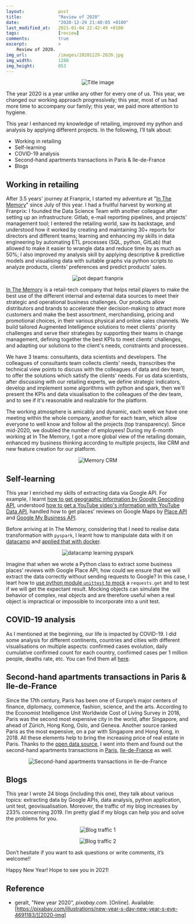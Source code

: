 ```yaml
---
layout:             post
title:              "Review of 2020"
date:               "2020-12-29 21:40:05 +0100"
last_modified_at:   2021-01-04 22:42:49 +0100
tags:               [review]
comments:           true
excerpt:            >
    Review of 2020.
img_url:            /images/20201229-2020.jpg
img_width:          1280
img_height:         853
---
```


<p align="center">
  <img alt="Title image"
  src="{{ site.baseurl }}/images/20201229-2020.jpg"/>
</p>

The year 2020 is a year unlike any other for every one of us. This year, we
changed our working approach progressively; this year, most of us had more time
to accompany our family; this year, we paid more attention to hygiene.

This year I enhanced my knowledge of retailing, improved my python and analysis
by applying different projects. In the following, I’ll talk about:
- Working in retailing
- Self-learning
- COVID-19 analysis
- Second-hand apartments transactions in Paris & Ile-de-France
- Blogs

## Working in retailing
After 3.5 years' journey at Franprix, I started my adventure at "[In The Memory][Memory]"
since July of this year. I had a fruitful harvest by working at Franprix: I
founded the Data Science Team with another colleague after setting up an
infrastructure: Gitlab, e-mail reporting pipelines, and projects' management
tool; I entered the retailing world, saw its backstage, and understood how it
worked by creating and maintaining 30+ reports for directors and different
teams; learning and enhancing my skills in data engineering by automating ETL
processes (SQL, python, GitLab) that allowed to make it easier to wrangle data
and reduce time by as much as 50%; I also improved my analysis skill by applying
descriptive & predictive models and visualising data with suitable graphs via
python scripts to analyze products, clients' preferences and predict products'
sales.

<p align="center">
  <img alt="pot depart franprix"
  src="{{ site.baseurl }}/images/20201229-fx.jpeg"/>
</p>

[In The Memory][Memory] is a retail-tech company that helps retail players to
make the best use of the different internal and external data sources to meet
their strategic and operational business challenges. Our products allow
distributors and brands to accelerate their decision-making to attract more
customers and make the best assortment, merchandising, pricing and promotional
choices, in their various physical and online sales channels. We build tailored
Augmented Intelligence solutions to meet clients' priority challenges and serve
their strategies by supporting their teams in change management, defining
together the best KPIs to meet clients' challenges, and adapting our solutions
to the client's needs, constraints and processes.

We have 3 teams: consultants, data scientists and developers. The colleagues of
consultants team collects clients' needs, transcribes the technical view points
to discuss with the colleagues of data and dev team, to offer the solutions
which satisfy the clients' needs. For us data scientists, after discussing with
our retailing experts, we define strategic indicators, develop and implement
some algorithms with python and spark, then we'll present the KPIs and data
visualisation to the colleagues of the dev team, and to see if it's reasonable
and realizable for the platform.

The working atmosphere is amicably and dynamic, each week we have one meeting
within the whole company, another for each team, which allow everyone to well
know and follow all the projects (top transparency). Since mid-2020, we doubled
the number of employees! During my 6-month working at In The Memory, I got a
more global view of the retailing domain, enhanced my business thinking
according to multiple projects, like CRM and new feature creation for our
platform.

<p align="center">
  <img alt="Memory CRM"
  src="{{ site.baseurl }}/images/20201229-CRM.png"/>
</p>

## Self-learning
This year I enriched my skills of extracting data via Google API. For example,
I learnt [how to get geographic information by Google Geocoding API][geocoding-api],
understood [how to get a YouTube video's information with YouTube Data API][YouTube-Data-API],
handled how to get places' reviews on Google Maps by [Place API][Place-API] and
[Google My Business API][GMB-API].

Before arriving at In The Memory, considering that I need to realise data
transformation with `pyspark`, I learnt how to manipulate data with it on
[datacamp][datacamp] and [applied that with docker][pyspark-docker].

<p align="center">
  <img alt="datacamp learning pyspark"
  src="{{ site.baseurl }}/images/20201229-datacamp.png"/>
</p>

Imagine that when we wrote a Python class to extract some business places’
reviews with Google Place API, how could we ensure that we will extract the
data correctly without sending requests to Google? In this case, I leart how to
[use python module `unittest` to mock][mock] a `requests.get` and to test if we
will get the expectant result. Mocking objects can simulate the behavior of
complex, real objects and are therefore useful when a real object is impractical
or impossible to incorporate into a unit test.

## COVID-19 analysis
As I mentioned at the beginning, our life is impacted by COVID-19. I did some
analysis for different continents, countries and cities with different
visualisations on multiple aspects: confirmed cases evolution, daily cumulative
confirmed count for each country, confirmed cases per 1 million people, deaths
rate, etc. You can find them all [here][tag covid-19].

## Second-hand apartments transactions in Paris & Ile-de-France
Since the 17th century, Paris has been one of Europe’s major centers of finance,
diplomacy, commerce, fashion, science, and the arts. According to the Economist
Intelligence Unit Worldwide Cost of Living Survey in 2018, Paris was the second
most expensive city in the world, after Singapore, and ahead of Zürich, Hong
Kong, Oslo, and Geneva. Another source ranked Paris as the most expensive, on a
par with Singapore and Hong Kong, in 2018. All these elements help to bring the
increasing price of real estate in Paris. Thanks to the [open data source][dvf],
I went into them and found out the second-hand apartments transactions in
[Paris][dvf-Paris], [Ile-de-France][dvf-IDF] as well.

<p align="center">
  <img alt="Second-hand apartments transactions in Ile-de-France"
  src="{{ site.baseurl }}/images/20201229-idf-map.png"/>
</p>

## Blogs
This year I wrote 24 blogs (including this one), they talk about various topics:
extracting data by Google APIs, data analysis, python application, unit test,
geovisualisation.  Moreover, the traffic of my blog increases by 233%
concerning 2019. I’m pretty glad if my blogs can help you and solve the problems
for you.

<p align="center">
  <img alt="Blog traffic 1"
  src="{{ site.baseurl }}/images/20201229-blog1.png"/>
</p>

<p align="center">
  <img alt="Blog traffic 2"
  src="{{ site.baseurl }}/images/20201229-blog2.png"/>
</p>

Don’t hesitate if you want to ask questions or write comments, it’s welcome!!

Happy New Year! Hope to see you in 2021!

## Reference
- geralt, "New year 2020", _pixabay.com_. [Online]. Available: [https://pixabay.com/illustrations/new-year-s-day-new-year-s-eve-4691183/][2020-img]

[Memory]: https://www.inthememory.com/?lang=en
[geocoding-api]: https://jingwen-z.github.io/how-to-get-geographic-information-by-google-geocoding-api/
[YouTube-Data-API]: https://jingwen-z.github.io/how-to-get-a-youtube-video-information-with-youtube-data-api-by-python/
[Place-API]: https://jingwen-z.github.io/how-to-get-places-reviews-on-google-maps-by-place-api/
[GMB-API]: https://jingwen-z.github.io/how-to-get-places-reviews-on-google-by-google-my-business-api/
[datacamp]: https://www.datacamp.com/courses/cleaning-data-with-pyspark
[pyspark-docker]: https://jingwen-z.github.io/learning-pyspark-with-docker/
[mock]: https://jingwen-z.github.io/how-to-apply-mock-with-python-unittest-module/
[tag covid-19]: https://jingwen-z.github.io/tags/COVID-19/
[dvf]: https://www.data.gouv.fr/fr/datasets/demandes-de-valeurs-foncieres-geolocalisees/#
[2020-img]: https://pixabay.com/illustrations/new-year-s-day-new-year-s-eve-4691183/
[dvf-Paris]: https://jingwen-z.github.io/second-hand-apartments-transactions-in-paris-1420/
[dvf-IDF]: https://jingwen-z.github.io/second-hand-apartments-transactions-in-idf-1420/

